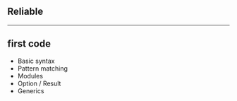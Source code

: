 ## Reliable

---

## first code

* Basic syntax
* Pattern matching <!-- .element class="fragment" -->
* Modules <!-- .element class="fragment" -->
* Option / Result <!-- .element class="fragment" -->
* Generics <!-- .element class="fragment" -->
